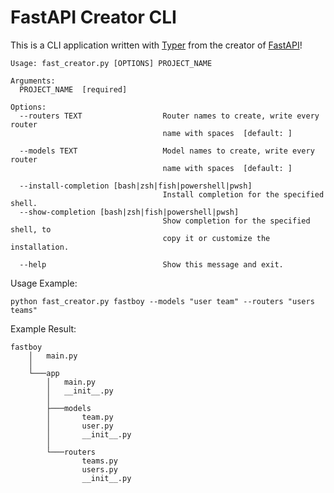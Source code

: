 # FastAPI Creator CLI
This is a CLI application written with [Typer](https://typer.tiangolo.com/) from the creator of [FastAPI](https://fastapi.tiangolo.com/)!

    Usage: fast_creator.py [OPTIONS] PROJECT_NAME

    Arguments:
      PROJECT_NAME  [required]
    
    Options:
      --routers TEXT                  Router names to create, write every router
                                      name with spaces  [default: ]
    
      --models TEXT                   Model names to create, write every router
                                      name with spaces  [default: ]
    
      --install-completion [bash|zsh|fish|powershell|pwsh]
                                      Install completion for the specified shell.
      --show-completion [bash|zsh|fish|powershell|pwsh]
                                      Show completion for the specified shell, to
                                      copy it or customize the installation.
    
      --help                          Show this message and exit.

Usage Example:

    python fast_creator.py fastboy --models "user team" --routers "users teams"

Example Result:

    fastboy
        │   main.py
        │
        └───app
            │   main.py
            │   __init__.py
            │
            ├───models
            │       team.py
            │       user.py
            │       __init__.py
            │
            └───routers
                    teams.py
                    users.py
                    __init__.py

